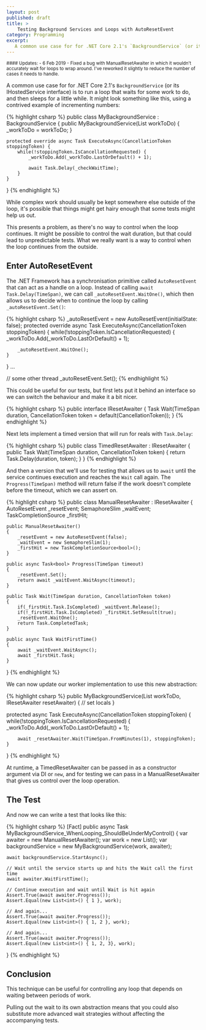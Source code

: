 ```yaml
---
layout: post
published: draft
title: >
    Testing Background Services and Loops with AutoResetEvent 
category: Programming
excerpt:
   A common use case for for .NET Core 2.1's `BackgroundService` (or its IHostedService interface) is to run a loop that waits for some work to do, and then sleeps for a little while. Testing them can be a slight challenge, however.
---
```


<small>
#### Updates:
- 6 Feb 2019 - Fixed a bug with ManualResetAwaiter in which it wouldn't accurately wait for loops to wrap around. I've reworked it slightly to reduce the number of cases it needs to handle.
</small>

A common use case for for .NET Core 2.1's `BackgroundService` (or its IHostedService interface) is to run a loop that waits for some work to do, and then sleeps for a little while. It might look something like this, using a contrived example of incrementing numbers:

{% highlight csharp %}
public class MyBackgroundService : BackgroundService {
    public MyBackgroundService(List<int> workToDo) {
        _workToDo = workToDo;
    }

    protected override async Task ExecuteAsync(CancellationToken stoppingToken) {
        while(!stoppingToken.IsCancellationRequested) {
            _workToDo.Add(_workToDo.LastOrDefault() + 1);

            await Task.Delay(_checkWaitTime);
        }
    }
}
{% endhighlight %}

While complex work should usually be kept somewhere else outside of the loop, it's possible that things might get hairy enough that some tests might help us out.

This presents a problem, as there's no way to control when the loop continues. It might be possible to control the wait duration, but that could lead to unpredictable tests. What we really want is a way to control when the loop continues from the outside.

## Enter AutoResetEvent

The .NET Framework has a synchronisation primitive called `AutoResetEvent` that can act as a handle on a loop. Instead of calling `await Task.Delay(TimeSpan)`, we can call `_autoResetEvent.WaitOne()`, which then allows us to decide when to continue the loop by calling `_autoResetEvent.Set()`:


{% highlight csharp %}
_autoResetEvent = new AutoResetEvent(initialState: false);
protected override async Task ExecuteAsync(CancellationToken stoppingToken) {
    while(!stoppingToken.IsCancellationRequested) {
        _workToDo.Add(_workToDo.LastOrDefault() + 1);

        _autoResetEvent.WaitOne();
    }
}
...

// some other thread
_autoResetEvent.Set();
{% endhighlight %}

This could be useful for our tests, but first lets put it behind an interface so we can switch the behaviour and make it a bit nicer.

{% highlight csharp %}
public interface IResetAwaiter
{
    Task Wait(TimeSpan duration, CancellationToken token = default(CancellationToken));
}
{% endhighlight %}

Next lets implement a timed version that will run for reals with `Task.Delay`:

{% highlight csharp %}
public class TimedResetAwaiter : IResetAwaiter
{
    public Task Wait(TimeSpan duration, CancellationToken token)
    {
        return Task.Delay(duration, token);
    }
}
{% endhighlight %}

 And then a version that we'll use for testing that allows us to `await` until the service continues execution and reaches the `Wait` call again. The `Progress(TimeSpan)` method will return false if the work doesn't complete before the timeout, which we can assert on. 

{% highlight csharp %}
public class ManualResetAwaiter : IResetAwaiter {
	AutoResetEvent _resetEvent;
	SemaphoreSlim _waitEvent;
	TaskCompletionSource<bool> _firstHit;
	
	public ManualResetAwaiter()
	{
		_resetEvent = new AutoResetEvent(false);
		_waitEvent = new SemaphoreSlim(1);
		_firstHit = new TaskCompletionSource<bool>();
	}

	public async Task<bool> Progress(TimeSpan timeout)
	{
		_resetEvent.Set();
		return await _waitEvent.WaitAsync(timeout);
	}

	public Task Wait(TimeSpan duration, CancellationToken token)
	{
		if(_firstHit.Task.IsCompleted) _waitEvent.Release();
		if(!_firstHit.Task.IsCompleted) _firstHit.SetResult(true);
		_resetEvent.WaitOne();
		return Task.CompletedTask;
	}

	public async Task WaitFirstTime()
	{
		await _waitEvent.WaitAsync();
		await _firstHit.Task;
	}
}
{% endhighlight %}

We can now update our worker implementation to use this new abstraction:

{% highlight csharp %}
public MyBackgroundService(List<int> workToDo, IResetAwaiter resetAwaiter) { 
    // set locals 
}

protected async Task ExecuteAsync(CancellationToken stoppingToken) 
{
    while(!stoppingToken.IsCancellationRequested) {
        _workToDo.Add(_workToDo.LastOrDefault() + 1);

        await _resetAwaiter.Wait(TimeSpan.FromMinutes(1), stoppingToken);
    }
}
{% endhighlight %}

At runtime, a TimedResetAwaiter can be passed in as a constructor argument via DI or `new`, and for testing we can pass in a ManualResetAwaiter that gives us control over the loop operation.

## The Test

And now we can write a test that looks like this:

{% highlight csharp %}
[Fact]
public async Task MyBackgroundService_WhenLooping_ShouldBeUnderMyControl()
{
    var awaiter = new ManualResetAwaiter();
    var work = new List<int>();
    var backgroundService = new MyBackgroundService(work, awaiter);

    await backgroundService.StartAsync();

    // Wait until the service starts up and hits the Wait call the first time
    await awaiter.WaitFirstTime();

    // Continue execution and wait until Wait is hit again 
    Assert.True(await awaiter.Progress());
    Assert.Equal(new List<int>() { 1 }, work);
    
    // And again...
    Assert.True(await awaiter.Progress());
    Assert.Equal(new List<int>() { 1, 2 }, work);

    // And again...
    Assert.True(await awaiter.Progress());
    Assert.Equal(new List<int>() { 1, 2, 3}, work);
}
{% endhighlight %}


## Conclusion

This technique can be useful for controlling any loop that depends on waiting between periods of work. 

Pulling out the wait to its own abstraction means that you could also substitute more advanced wait strategies without affecting the accompanying tests.

